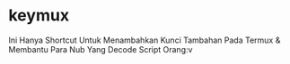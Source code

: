 # keymux
Ini Hanya Shortcut Untuk Menambahkan Kunci Tambahan Pada Termux &amp; Membantu Para Nub Yang Decode Script Orang:v
